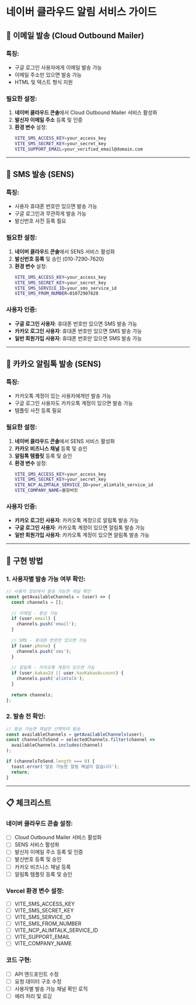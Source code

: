 # 네이버 클라우드 알림 서비스 가이드

## 📧 이메일 발송 (Cloud Outbound Mailer)

### **특징:**
- 구글 로그인 사용자에게 이메일 발송 가능
- 이메일 주소만 있으면 발송 가능
- HTML 및 텍스트 형식 지원

### **필요한 설정:**
1. **네이버 클라우드 콘솔**에서 Cloud Outbound Mailer 서비스 활성화
2. **발신자 이메일 주소** 등록 및 인증
3. **환경 변수** 설정:
   ```bash
   VITE_SMS_ACCESS_KEY=your_access_key
   VITE_SMS_SECRET_KEY=your_secret_key
   VITE_SUPPORT_EMAIL=your_verified_email@domain.com
   ```

---

## 📱 SMS 발송 (SENS)

### **특징:**
- 사용자 휴대폰 번호만 있으면 발송 가능
- 구글 로그인과 무관하게 발송 가능
- 발신번호 사전 등록 필요

### **필요한 설정:**
1. **네이버 클라우드 콘솔**에서 SENS 서비스 활성화
2. **발신번호 등록** 및 승인 (010-7290-7620)
3. **환경 변수** 설정:
   ```bash
   VITE_SMS_ACCESS_KEY=your_access_key
   VITE_SMS_SECRET_KEY=your_secret_key
   VITE_SMS_SERVICE_ID=your_sms_service_id
   VITE_SMS_FROM_NUMBER=01072907620
   ```

### **사용자 인증:**
- **구글 로그인 사용자**: 휴대폰 번호만 있으면 SMS 발송 가능
- **카카오 로그인 사용자**: 휴대폰 번호만 있으면 SMS 발송 가능
- **일반 회원가입 사용자**: 휴대폰 번호만 있으면 SMS 발송 가능

---

## 💬 카카오 알림톡 발송 (SENS)

### **특징:**
- 카카오톡 계정이 있는 사용자에게만 발송 가능
- 구글 로그인 사용자도 카카오톡 계정이 있으면 발송 가능
- 템플릿 사전 등록 필요

### **필요한 설정:**
1. **네이버 클라우드 콘솔**에서 SENS 서비스 활성화
2. **카카오 비즈니스 채널** 등록 및 승인
3. **알림톡 템플릿** 등록 및 승인
4. **환경 변수** 설정:
   ```bash
   VITE_SMS_ACCESS_KEY=your_access_key
   VITE_SMS_SECRET_KEY=your_secret_key
   VITE_NCP_ALIMTALK_SERVICE_ID=your_alimtalk_service_id
   VITE_COMPANY_NAME=올띵버킷
   ```

### **사용자 인증:**
- **카카오 로그인 사용자**: 카카오톡 계정으로 알림톡 발송 가능
- **구글 로그인 사용자**: 카카오톡 계정이 있으면 알림톡 발송 가능
- **일반 회원가입 사용자**: 카카오톡 계정이 있으면 알림톡 발송 가능

---

## 🔧 구현 방법

### **1. 사용자별 발송 가능 여부 확인:**

```typescript
// 사용자 정보에서 발송 가능한 채널 확인
const getAvailableChannels = (user) => {
  const channels = [];
  
  // 이메일 - 항상 가능
  if (user.email) {
    channels.push('email');
  }
  
  // SMS - 휴대폰 번호만 있으면 가능
  if (user.phone) {
    channels.push('sms');
  }
  
  // 알림톡 - 카카오톡 계정이 있으면 가능
  if (user.kakaoId || user.hasKakaoAccount) {
    channels.push('alimtalk');
  }
  
  return channels;
};
```

### **2. 발송 전 확인:**

```typescript
// 발송 가능한 채널만 선택하여 발송
const availableChannels = getAvailableChannels(user);
const channelsToSend = selectedChannels.filter(channel => 
  availableChannels.includes(channel)
);

if (channelsToSend.length === 0) {
  toast.error('발송 가능한 알림 채널이 없습니다');
  return;
}
```

---

## 📋 체크리스트

### **네이버 클라우드 콘솔 설정:**
- [ ] Cloud Outbound Mailer 서비스 활성화
- [ ] SENS 서비스 활성화
- [ ] 발신자 이메일 주소 등록 및 인증
- [ ] 발신번호 등록 및 승인
- [ ] 카카오 비즈니스 채널 등록
- [ ] 알림톡 템플릿 등록 및 승인

### **Vercel 환경 변수 설정:**
- [ ] VITE_SMS_ACCESS_KEY
- [ ] VITE_SMS_SECRET_KEY
- [ ] VITE_SMS_SERVICE_ID
- [ ] VITE_SMS_FROM_NUMBER
- [ ] VITE_NCP_ALIMTALK_SERVICE_ID
- [ ] VITE_SUPPORT_EMAIL
- [ ] VITE_COMPANY_NAME

### **코드 구현:**
- [ ] API 엔드포인트 수정
- [ ] 요청 데이터 구조 수정
- [ ] 사용자별 발송 가능 채널 확인 로직
- [ ] 에러 처리 및 로깅
